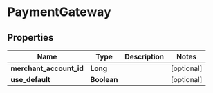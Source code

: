 
# PaymentGateway

## Properties
Name | Type | Description | Notes
------------ | ------------- | ------------- | -------------
**merchant_account_id** | **Long** |  |  [optional]
**use_default** | **Boolean** |  |  [optional]



